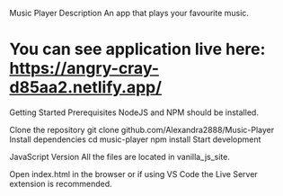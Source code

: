 Music Player
Description
An app that plays your favourite music.

# You can see application live here: https://angry-cray-d85aa2.netlify.app/

Getting Started
Prerequisites
NodeJS and NPM should be installed.

Clone the repository
git clone github.com/Alexandra2888/Music-Player
Install dependencies
cd music-player
npm install
Start development

JavaScript Version
All the files are located in vanilla_js_site.

Open index.html in the browser or if using VS Code the Live Server extension is recommended.



